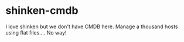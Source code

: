 shinken-cmdb
============

I love shinken but we don't have CMDB here. Manage a thousand hosts using flat files.... No way! 
